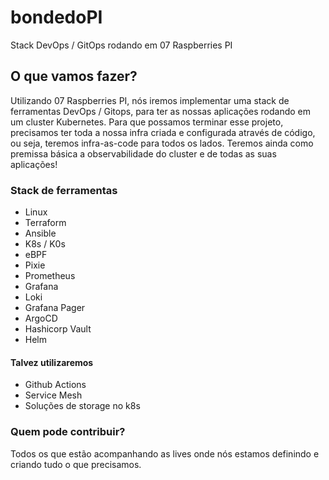 # bondedoPI
Stack DevOps / GitOps rodando em 07 Raspberries PI

## O que vamos fazer?

Utilizando 07 Raspberries PI, nós iremos implementar uma stack de ferramentas DevOps / Gitops, para ter as nossas aplicações rodando em um cluster Kubernetes.
Para que possamos terminar esse projeto, precisamos ter toda a nossa infra criada e configurada através de código, ou seja, teremos infra-as-code para todos os lados.
Teremos ainda como premissa básica a observabilidade do cluster e de todas as suas aplicações!

### Stack de ferramentas
- Linux
- Terraform
- Ansible
- K8s / K0s
- eBPF
- Pixie
- Prometheus
- Grafana
- Loki
- Grafana Pager
- ArgoCD
- Hashicorp Vault
- Helm

#### Talvez utilizaremos
- Github Actions
- Service Mesh
- Soluções de storage no k8s


### Quem pode contribuir?

Todos os que estão acompanhando as lives onde nós estamos definindo e criando tudo o que precisamos.
